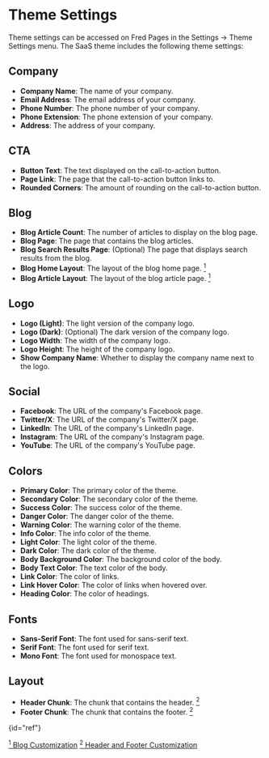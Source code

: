 # Theme Settings

Theme settings can be accessed on Fred Pages in the Settings -> Theme Settings menu. The SaaS theme includes the
following theme settings:

## Company

- **Company Name**: The name of your company.
- **Email Address**: The email address of your company.
- **Phone Number**: The phone number of your company.
- **Phone Extension**: The phone extension of your company.
- **Address**: The address of your company.

## CTA

- **Button Text**: The text displayed on the call-to-action button.
- **Page Link**: The page that the call-to-action button links to.
- **Rounded Corners**: The amount of rounding on the call-to-action button.

## Blog

- **Blog Article Count**: The number of articles to display on the blog page.
- **Blog Page**: The page that contains the blog articles.
- **Blog Search Results Page**: (Optional) The page that displays search results from the blog.
- **Blog Home Layout**: The layout of the blog home page. [<sup>1</sup>](#ref)
- **Blog Article Layout**: The layout of the blog article page. [<sup>1</sup>](#ref)


## Logo

- **Logo (Light)**: The light version of the company logo.
- **Logo (Dark)**: (Optional) The dark version of the company logo.
- **Logo Width**: The width of the company logo.
- **Logo Height**: The height of the company logo.
- **Show Company Name**: Whether to display the company name next to the logo.

## Social

- **Facebook**: The URL of the company's Facebook page.
- **Twitter/X**: The URL of the company's Twitter/X page.
- **LinkedIn**: The URL of the company's LinkedIn page.
- **Instagram**: The URL of the company's Instagram page.
- **YouTube**: The URL of the company's YouTube page.

## Colors

- **Primary Color**: The primary color of the theme.
- **Secondary Color**: The secondary color of the theme.
- **Success Color**: The success color of the theme.
- **Danger Color**: The danger color of the theme.
- **Warning Color**: The warning color of the theme.
- **Info Color**: The info color of the theme.
- **Light Color**: The light color of the theme.
- **Dark Color**: The dark color of the theme.
- **Body Background Color**: The background color of the body.
- **Body Text Color**: The text color of the body.
- **Link Color**: The color of links.
- **Link Hover Color**: The color of links when hovered over.
- **Heading Color**: The color of headings.

## Fonts

- **Sans-Serif Font**: The font used for sans-serif text.
- **Serif Font**: The font used for serif text.
- **Mono Font**: The font used for monospace text.

## Layout

- **Header Chunk**: The chunk that contains the header. [<sup>2</sup>](#ref)
- **Footer Chunk**: The chunk that contains the footer. [<sup>2</sup>](#ref)

{id="ref"}

<seealso>
       <category ref="related">
           <a href="Advanced-Customization.md#customizing-the-blog"><sup>1</sup> Blog Customization</a>
           <a href="Advanced-Customization.md#customizing-header-or-footer"><sup>2</sup> Header and Footer Customization</a>
       </category>
</seealso>